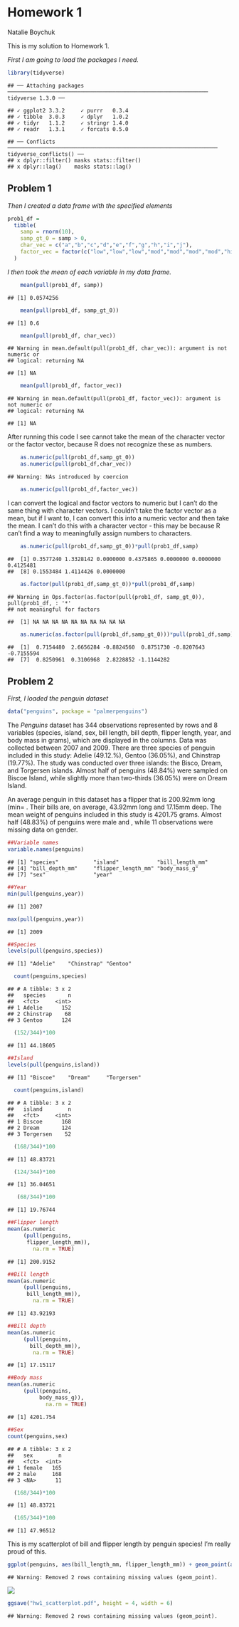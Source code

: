 Homework 1
================
Natalie Boychuk

This is my solution to Homework 1.

*First I am going to load the packages I need.*

``` r
library(tidyverse)
```

    ## ── Attaching packages ─────────────────────────────────────────────────────────────── tidyverse 1.3.0 ──

    ## ✓ ggplot2 3.3.2     ✓ purrr   0.3.4
    ## ✓ tibble  3.0.3     ✓ dplyr   1.0.2
    ## ✓ tidyr   1.1.2     ✓ stringr 1.4.0
    ## ✓ readr   1.3.1     ✓ forcats 0.5.0

    ## ── Conflicts ────────────────────────────────────────────────────────────────── tidyverse_conflicts() ──
    ## x dplyr::filter() masks stats::filter()
    ## x dplyr::lag()    masks stats::lag()

## Problem 1

*Then I created a data frame with the specified elements*

``` r
prob1_df =
  tibble(
    samp = rnorm(10),
    samp_gt_0 = samp > 0,
    char_vec = c("a","b","c","d","e","f","g","h","i","j"),
    factor_vec = factor(c("low","low","low","mod","mod","mod","mod","high","high","high"))
  )
```

*I then took the mean of each variable in my data frame.*

``` r
    mean(pull(prob1_df, samp))
```

    ## [1] 0.0574256

``` r
    mean(pull(prob1_df, samp_gt_0))
```

    ## [1] 0.6

``` r
    mean(pull(prob1_df, char_vec))
```

    ## Warning in mean.default(pull(prob1_df, char_vec)): argument is not numeric or
    ## logical: returning NA

    ## [1] NA

``` r
    mean(pull(prob1_df, factor_vec))
```

    ## Warning in mean.default(pull(prob1_df, factor_vec)): argument is not numeric or
    ## logical: returning NA

    ## [1] NA

After running this code I see cannot take the mean of the character
vector or the factor vector, because R does not recognize these as
numbers.

``` r
    as.numeric(pull(prob1_df,samp_gt_0)) 
    as.numeric(pull(prob1_df,char_vec))
```

    ## Warning: NAs introduced by coercion

``` r
    as.numeric(pull(prob1_df,factor_vec))
```

I can convert the logical and factor vectors to numeric but I can’t do
the same thing with character vectors. I couldn’t take the factor vector
as a mean, but if I want to, I can convert this into a numeric vector
and then take the mean. I can’t do this with a character vector - this
may be because R can’t find a way to meaningfully assign numbers to
characters.

``` r
    as.numeric(pull(prob1_df,samp_gt_0))*pull(prob1_df,samp)
```

    ##  [1] 0.3577240 1.3328142 0.0000000 0.4375865 0.0000000 0.0000000 0.4125481
    ##  [8] 0.1553484 1.4114426 0.0000000

``` r
    as.factor(pull(prob1_df,samp_gt_0))*pull(prob1_df,samp)
```

    ## Warning in Ops.factor(as.factor(pull(prob1_df, samp_gt_0)), pull(prob1_df, : '*'
    ## not meaningful for factors

    ##  [1] NA NA NA NA NA NA NA NA NA NA

``` r
    as.numeric(as.factor(pull(prob1_df,samp_gt_0)))*pull(prob1_df,samp)
```

    ##  [1]  0.7154480  2.6656284 -0.8824560  0.8751730 -0.8207643 -0.7155594
    ##  [7]  0.8250961  0.3106968  2.8228852 -1.1144282

## Problem 2

*First, I loaded the penguin dataset*

``` r
data("penguins", package = "palmerpenguins")
```

The *Penguins* dataset has 344 observations represented by rows and 8
variables (species, island, sex, bill length, bill depth, flipper
length, year, and body mass in grams), which are displayed in the
columns. Data was collected between 2007 and 2009. There are three
species of penguin included in this study: Adelie (49.12.%), Gentoo
(36.05%), and Chinstrap (19.77%). The study was conducted over three
islands: the Bisco, Dream, and Torgersen islands. Almost half of
penguins (48.84%) were sampled on Biscoe Island, while slightly more
than two-thirds (36.05%) were on Dream Island.

An average penguin in this dataset has a flipper that is 200.92mm long
(min= . Their bills are, on average, 43.92mm long and 17.15mm deep. The
mean weight of penguins included in this study is 4201.75 grams. Almost
half (48.83%) of penguins were male and , while 11 observations were
missing data on gender.

``` r
##Variable names
variable.names(penguins)
```

    ## [1] "species"           "island"            "bill_length_mm"   
    ## [4] "bill_depth_mm"     "flipper_length_mm" "body_mass_g"      
    ## [7] "sex"               "year"

``` r
##Year 
min(pull(penguins,year))
```

    ## [1] 2007

``` r
max(pull(penguins,year))
```

    ## [1] 2009

``` r
##Species 
levels(pull(penguins,species))
```

    ## [1] "Adelie"    "Chinstrap" "Gentoo"

``` r
  count(penguins,species)
```

    ## # A tibble: 3 x 2
    ##   species       n
    ##   <fct>     <int>
    ## 1 Adelie      152
    ## 2 Chinstrap    68
    ## 3 Gentoo      124

``` r
  (152/344)*100
```

    ## [1] 44.18605

``` r
##Island 
levels(pull(penguins,island))
```

    ## [1] "Biscoe"    "Dream"     "Torgersen"

``` r
  count(penguins,island)
```

    ## # A tibble: 3 x 2
    ##   island        n
    ##   <fct>     <int>
    ## 1 Biscoe      168
    ## 2 Dream       124
    ## 3 Torgersen    52

``` r
  (168/344)*100
```

    ## [1] 48.83721

``` r
  (124/344)*100
```

    ## [1] 36.04651

``` r
   (68/344)*100
```

    ## [1] 19.76744

``` r
##Flipper length 
mean(as.numeric
     (pull(penguins,
      flipper_length_mm)), 
        na.rm = TRUE)
```

    ## [1] 200.9152

``` r
##Bill length 
mean(as.numeric
     (pull(penguins,
      bill_length_mm)),
        na.rm = TRUE)
```

    ## [1] 43.92193

``` r
##Bill depth 
mean(as.numeric
     (pull(penguins,
       bill_depth_mm)),
        na.rm = TRUE)
```

    ## [1] 17.15117

``` r
##Body mass
mean(as.numeric
     (pull(penguins,
          body_mass_g)),
            na.rm = TRUE)
```

    ## [1] 4201.754

``` r
##Sex
count(penguins,sex)
```

    ## # A tibble: 3 x 2
    ##   sex        n
    ##   <fct>  <int>
    ## 1 female   165
    ## 2 male     168
    ## 3 <NA>      11

``` r
  (168/344)*100
```

    ## [1] 48.83721

``` r
  (165/344)*100
```

    ## [1] 47.96512

This is my scatterplot of bill and flipper length by penguin species\!
I’m really proud of this.

``` r
ggplot(penguins, aes(bill_length_mm, flipper_length_mm)) + geom_point(aes(colour = species)) + ggtitle("Penguin Bill and Flipper Length in mm") + labs (y = "Flipper Length (mm)", x = "Bill Length (mm)")
```

    ## Warning: Removed 2 rows containing missing values (geom_point).

![](P8105_HW_files/figure-gfm/making%20my%20scatterplot%20and%20saving%20it-1.png)<!-- -->

``` r
ggsave("hw1_scatterplot.pdf", height = 4, width = 6)
```

    ## Warning: Removed 2 rows containing missing values (geom_point).
